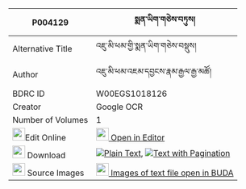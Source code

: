 |P004129|སྨན་ཡིག་གཅེས་བཏུས། 
| --- | --- 
|Alternative Title |འཇུ་མི་ཕམ་གྱི་སྨན་ཡིག་གཅེས་བསྡུས།
|Author| འཇུ་མི་ཕམ་འཇམ་དབྱངས་རྣམ་རྒྱལ་རྒྱ་མཚོ།
|BDRC ID | W00EGS1018126
|Creator | Google OCR
|Number of Volumes| 1
|<img width="25" src="https://img.icons8.com/color/25/000000/edit-property.png">Edit Online| [<img width="25" src="https://avatars.githubusercontent.com/u/45091458?s=200&v=4"> Open in Editor](http://editor.openpecha.org/P004129)
|<img width="25" src="https://img.icons8.com/fluent/48/000000/download-2.png"/>  Download | [![](https://img.icons8.com/color/20/000000/txt.png)Plain Text](https://github.com/Openpecha/P004129/releases/download/v1/menyik_chetu_plain_P004129.zip), [![](https://img.icons8.com/color/20/000000/txt.png)Text with Pagination](https://github.com/Openpecha/P004129/releases/download/v1/menyik_chetu_pages_P004129.zip)
|<img width="25" src="https://img.icons8.com/plasticine/100/000000/pictures-folder.png"/>  Source Images | [<img width="25" src="https://library.bdrc.io/icons/BUDA-small.svg"> Images of text file open in BUDA](https://library.bdrc.io/show/bdr:W00EGS1018126)